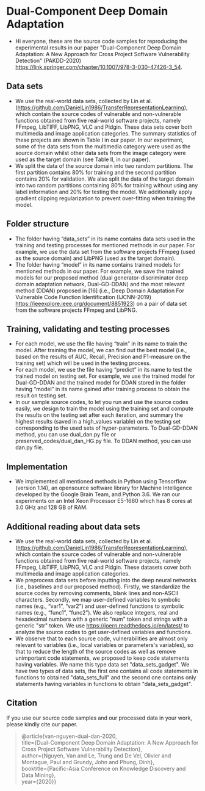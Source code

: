 # Dual-Component Deep Domain Adaptation
- Hi everyone, these are the source code samples for reproducing the experimental results in our paper "Dual-Component Deep Domain Adaptation: A New Approach for Cross Project Software Vulnerability Detection" (PAKDD-2020) https://link.springer.com/chapter/10.1007/978-3-030-47426-3_54.

## Data sets
- We use the real-world data sets, collected by Lin et al. (https://github.com/DanielLin1986/TransferRepresentationLearning), which contain the source codes of vulnerable and non-vulnerable functions obtained from five real-world software projects, namely FFmpeg, LibTIFF, LibPNG, VLC and Pidgin. These data sets cover both multimedia and image application categories. The summary statistics of these projects are shown in Table I in our paper. In our experiment, some of the data sets from the multimedia category were used as the source domain whilst other data sets from the image category were used as the target domain (see Table II, in our paper).
- We split the data of the source domain into two random partitions. The first partition contains 80% for training and the second partition contains 20% for validation. We also split the data of the target domain into two random partitions containing 80% for training without using any label information and 20% for testing the model. We additionally apply gradient clipping regularization to prevent over-fitting when training the model.

## Folder structure
-	The folder having “data_sets” in its name contains data sets used in the training and testing processes for mentioned methods in our paper. For example, we use the data set from the software projects FFmpeg (used as the source domain) and LibPNG (used as the target domain).
-	The folder having “model” in its name contains trained models for mentioned methods in our paper. For example, we save the trained models for our proposed method (dual generator-discriminator deep domain adaptation network, Dual-GD-DDAN) and the most relevant method (DDAN) proposed in [16] (i.e., Deep
Domain Adaptation For Vulnerable Code Function Identification (IJCNN-2019) https://ieeexplore.ieee.org/document/8851923) on a pair of data set from the software projects FFmpeg and LibPNG.

## Training, validating and testing processes
-	For each model, we use the file having “train” in its name to train the model. After training the model, we can find out the best model (i.e., based on the results of AUC, Recall, Precision and F1-measure on the training set) which will be used in the testing process.
-	For each model, we use the file having “predict” in its name to test the trained model on testing set. For example, we use the trained model for Dual-GD-DDAN and the trained model for DDAN stored in the folder having “model” in its name gained after training process to obtain the result on testing set.
- In our sample source codes, to let you run and use the source codes easily, we design to train the model using the training set and compute the results on the testing set after each iteration, and summary the highest results (saved in a high_values variable) on the testing set corresponding to the used sets of hyper-parameters. To Dual-GD-DDAN method, you can use dual_dan.py file or preserved_codes/dual_dan_HG.py file. To DDAN method, you can use dan.py file.

## Implementation
- We implemented all mentioned methods in Python using Tensorflow (version 1.14), an opensource software library for Machine Intelligence developed by the Google Brain Team, and Python 3.6. We ran our experiments on an Intel Xeon Processor E5-1660 which has 8 cores at 3.0 GHz and 128 GB of RAM.

## Additional reading about data sets
- We use the real-world data sets, collected by Lin et al. (https://github.com/DanielLin1986/TransferRepresentationLearning), which contain the source codes of vulnerable and non-vulnerable functions obtained from five real-world software projects, namely FFmpeg, LibTIFF, LibPNG, VLC and Pidgin. These datasets cover both multimedia and image application categories. 
- We preprocess data sets before inputting into the deep neural networks (i.e., baselines and our proposed method). Firstly, we standardize the source codes by removing comments, blank lines and non-ASCII characters. Secondly, we map user-defined variables to symbolic names (e.g., “var1”, “var2”) and user-defined functions to symbolic names (e.g., “func1”, “func2”). We also replace integers, real and hexadecimal numbers with a generic "num" token and strings with a generic "str" token. We use https://joern.readthedocs.io/en/latest/ to analyze the source codes to get user-defined variables and functions.
- We observe that to each source code, vulnerabilities are almost only relevant to variables (i.e., local variables or parameters's variables), so that to reduce the length of the source codes as well as remove unimportant code statements, we proposed to keep code statements having variables. We name this type data set "data_sets_gadget". We have two types of data sets, the first one contains all code statements in functions to obtained "data_sets_full" and the second one contains only statements having variables in functions to obtain "data_sets_gadget".

## Citation
If you use our source code samples and our processed data in your work, please kindly cite our paper.

> @article{van-nguyen-dual-dan-2020,<br/>
  title={Dual-Component Deep Domain Adaptation: A New Approach for Cross Project Software Vulnerability Detection},<br/>
  author={Nguyen, Van and Le, Trung and De Vel, Olivier and Montague, Paul and Grundy, John and Phung, Dinh},<br/>
  booktitle={Pacific-Asia Conference on Knowledge Discovery and Data Mining},<br/>
  year={2020}}

